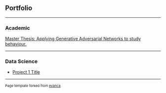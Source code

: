 ## Portfolio

---

### Academic

[Master Thesis: Applying Generative Adversarial Networks to study behaviour.](/pdf/Thesis_final_Version.pdf)


---

### Data Science

- [Project 1 Title](http://example.com/)

---
<p style="font-size:11px">Page template forked from <a href="https://github.com/evanca/quick-portfolio">evanca</a></p>
<!-- Remove above link if you don't want to attibute -->
